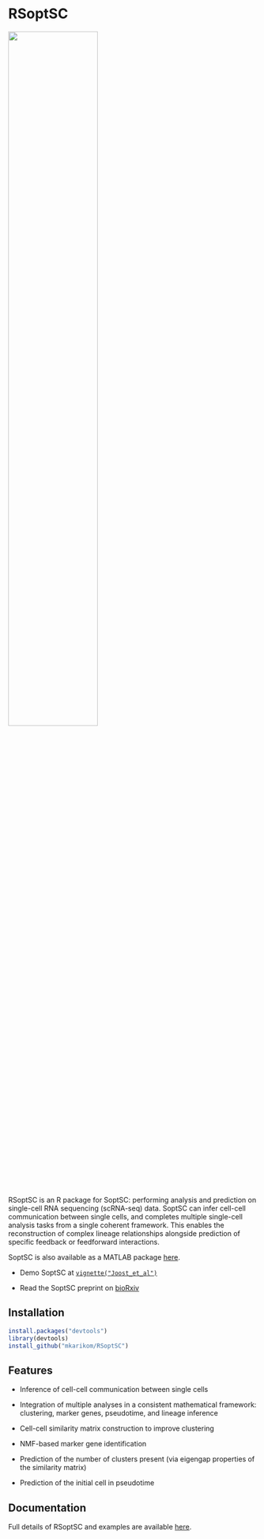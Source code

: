 
<!-- README.md is generated from README.Rmd. Please edit that file -->
RSoptSC
=======

<img src="man/figures/logo.svg" width="60%" />

RSoptSC is an R package for SoptSC: performing analysis and prediction on single-cell RNA sequencing (scRNA-seq) data. SoptSC can infer cell-cell communication between single cells, and completes multiple single-cell analysis tasks from a single coherent framework. This enables the reconstruction of complex lineage relationships alongside prediction of specific feedback or feedforward interactions.

SoptSC is also available as a MATLAB package [here](https://github.com/wangshuxiong/soptsc).

-   Demo SoptSC at [`vignette("Joost_et_al")`](https://mkarikom.github.io/RSoptSC/articles/Joost_et_al.html)

-   Read the SoptSC preprint on [bioRxiv](https://www.biorxiv.org/content/early/2018/05/12/168922)

Installation
------------

``` r
install.packages("devtools")
library(devtools)
install_github("mkarikom/RSoptSC")
```

Features
--------

-   Inference of cell-cell communication between single cells

-   Integration of multiple analyses in a consistent mathematical framework: clustering, marker genes, pseudotime, and lineage inference

-   Cell-cell similarity matrix construction to improve clustering

-   NMF-based marker gene identification

-   Prediction of the number of clusters present (via eigengap properties of the similarity matrix)

-   Prediction of the initial cell in pseudotime

Documentation
-------------

Full details of RSoptSC and examples are available [here](https://mkarikom.github.io/RSoptSC).
